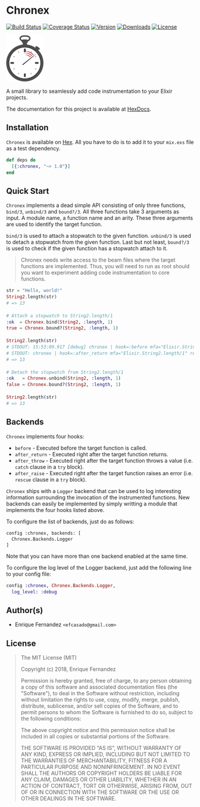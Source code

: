 # Chronex
[![Build Status](https://travis-ci.org/efcasado/chronex.svg?branch=master)](https://travis-ci.org/efcasado/chronex)
[![Coverage Status](https://coveralls.io/repos/github/efcasado/chronex/badge.svg?branch=master)](https://coveralls.io/github/efcasado/chronex?branch=master)
[![Version](https://img.shields.io/hexpm/v/chronex.svg)](https://hex.pm/packages/chronex)
[![Downloads](https://img.shields.io/hexpm/dt/chronex.svg)](https://hex.pm/packages/chronex)
[![License](https://img.shields.io/hexpm/l/chronex.svg)](https://choosealicense.com/licenses/mit/)


![Chronex](stopwatch.png)

A small library to seamlessly add code instrumentation to your Elixir projects.

The documentation for this project is available at
[HexDocs](https://hexdocs.pm/chronex/api-reference.html).


## Installation
`Chronex` is available on [Hex](https://hex.pm/packages/chronex). All you have
to do is to add it to your `mix.exs` file as a test dependency.

```elixir
def deps do
  [{:chronex, "~> 1.0"}]
end
```


## Quick Start

`Chronex` implements a dead simple API consisting of only three functions,
`bind/3`, `unbind/3` and `bound?/3`. All three functions take 3 arguments
as input. A module name, a function name and an arity. These three arguments
are used to identify the target function.

`bind/3` is used to attach a stopwatch to the given function. `unbind/3` is
used to detach a stopwatch from the given function. Last but not least,
`bound?/3` is used to check if the given function has a stopwatch attach to
it.

> Chronex needs write access to the beam files where the target functions
> are implemented. Thus, you will need to run as root should you want to
> experiment adding code instrumentation to core functions.

```elixir
str = "Hello, world!"
String2.length(str)
# => 13

# Attach a stopwatch to String2.length/1
:ok  = Chronex.bind(String2, :length, 1)
true = Chronex.bound?(String2, :length, 1)

String2.length(str)
# STDOUT: 15:53:09.917 [debug] chronex | hook=:before mfa="Elixir.String2.length/1" args=["Hello, world!"] uuid="39c120fa-3264-11e8-afec-600308a32e10"
# STDOUT: chronex | hook=:after_return mfa="Elixir.String2.length/1" return=13 duration=0.003 uuid="39c120fa-3264-11e8-afec-600308a32e10"
# => 13

# Detach the stopwatch from String2.length/1
:ok   = Chronex.unbind(String2, :length, 1)
false = Chronex.bound?(String2, :length, 1)

String2.length(str)
# => 13
```


## Backends

`Chronex` implements four hooks:

- `before` - Executed before the target function is called.
- `after_return` - Executed right after the target function returns.
- `after_throw` - Executed right after the target function throws a value (i.e.
`catch` clause in a `try` block).
- `after_raise` - Executed right after the target function raises an error
(i.e. `rescue` clause in a `try` block).

`Chronex` ships with a `Logger` backend that can be used to log interesting
information surrounding the invocation of the instrumented functions. New
backends can easily be implemented by simply writting a module that implements
the four hooks listed above.

To configure the list of backends, just do as follows:

```
config :chronex, backends: [
  Chronex.Backends.Logger
]
```

Note that you can have more than one backend enabled at the same time.

To configure the log level of the Logger backend, just add the following
line to your config file:

```elixir
config :chronex, Chronex.Backends.Logger,
  log_level: :debug
```


## Author(s)

- Enrique Fernandez `<efcasado@gmail.com>`


## License

> The MIT License (MIT)
>
> Copyright (c) 2018, Enrique Fernandez
>
> Permission is hereby granted, free of charge, to any person obtaining a copy
> of this software and associated documentation files (the "Software"), to deal
> in the Software without restriction, including without limitation the rights
> to use, copy, modify, merge, publish, distribute, sublicense, and/or sell
> copies of the Software, and to permit persons to whom the Software is
> furnished to do so, subject to the following conditions:
>
> The above copyright notice and this permission notice shall be included in
> all copies or substantial portions of the Software.
>
> THE SOFTWARE IS PROVIDED "AS IS", WITHOUT WARRANTY OF ANY KIND, EXPRESS OR
> IMPLIED, INCLUDING BUT NOT LIMITED TO THE WARRANTIES OF MERCHANTABILITY,
> FITNESS FOR A PARTICULAR PURPOSE AND NONINFRINGEMENT. IN NO EVENT SHALL THE
> AUTHORS OR COPYRIGHT HOLDERS BE LIABLE FOR ANY CLAIM, DAMAGES OR OTHER
> LIABILITY, WHETHER IN AN ACTION OF CONTRACT, TORT OR OTHERWISE, ARISING FROM,
> OUT OF OR IN CONNECTION WITH THE SOFTWARE OR THE USE OR OTHER DEALINGS IN
> THE SOFTWARE.
